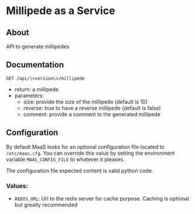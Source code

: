 # Millipede as a Service

## About

API to generate millipedes

## Documentation

`GET /api/\<version\>/millipede`
* return: a millipede
* parameters:
    * size: provide the size of the millipede (default is 10)
    * reverse: true to have a reverse millipede (default is false)
    * comment: provide a comment to the generated millipede

## Configuration

By default MaaS looks for an optional configuration file located to `/etc/maas.cfg`.
You can override this value by setting the environment variable `MAAS_CONFIG_FILE` to whatever it pleases.

The configuration file expected content is valid python code.

### Values:
* `REDIS_URL`: Url to the redis server for cache purpose. Caching is optional but greatly recommended
